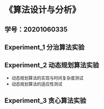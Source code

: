 # 《算法设计与分析》

## 学号：20201060335

## Experiment_1 分治算法实验

## Experiment_2 动态规划算法实验
* 动态规划算法的实现与时间复杂度测试  
* 动态规划算法的适应性测试

## Experiment_3 贪心算法实验